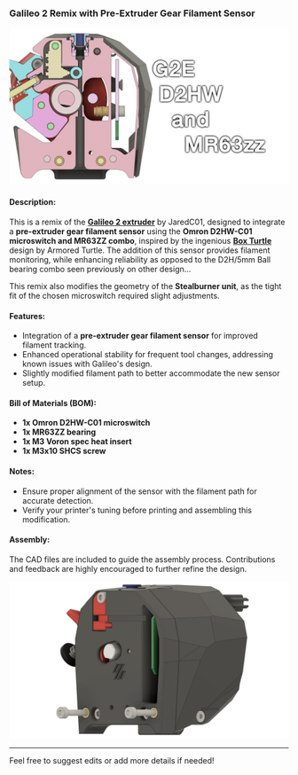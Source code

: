 ### Galileo 2 Remix with Pre-Extruder Gear Filament Sensor

![Image](./images/picture1.png)

#### Description:
This is a remix of the [**Galileo 2 extruder**](https://github.com/JaredC01/Galileo2) by JaredC01, designed to integrate a **pre-extruder gear filament sensor** using the **Omron D2HW-C01 microswitch and MR63ZZ combo**, inspired by the ingenious [**Box Turtle**](https://github.com/ArmoredTurtle/BoxTurtle) design by Armored Turtle. The addition of this sensor provides filament monitoring, while enhancing reliability as opposed to the D2H/5mm Ball bearing combo seen previously on other design...

This remix also modifies the geometry of the **Stealburner unit**, as the tight fit of the chosen microswitch required slight adjustments.

#### Features:
- Integration of a **pre-extruder gear filament sensor** for improved filament tracking.
- Enhanced operational stability for frequent tool changes, addressing known issues with Galileo's design.
- Slightly modified filament path to better accommodate the new sensor setup.

#### Bill of Materials (BOM):
- **1x Omron D2HW-C01 microswitch**
- **1x MR63ZZ bearing**
- **1x M3 Voron spec heat insert**
- **1x M3x10 SHCS screw**

#### Notes:
- Ensure proper alignment of the sensor with the filament path for accurate detection.
- Verify your printer's tuning before printing and assembling this modification.

#### Assembly:
The CAD files are included to guide the assembly process. Contributions and feedback are highly encouraged to further refine the design. 

![Image](./images/picture2.png)

---

Feel free to suggest edits or add more details if needed!
